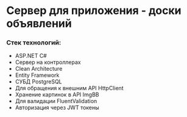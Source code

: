 # Сервер для приложения - доски объявлений

### Стек технологий:
<ul>
<li>ASP.NET C#</li>
<li>Сервер на контроллерах</li>
<li>Clean Architecture</li>
<li>Entity Framework</li>
<li>СУБД PostgreSQL</li>
<li>Для обращения к внешним API HttpClient</li>
<li>Хранение картинок в API ImgBB</li>
<li>Для валидации FluentValidation</li>
<li>Авторизация через JWT токены</li>
</ul>